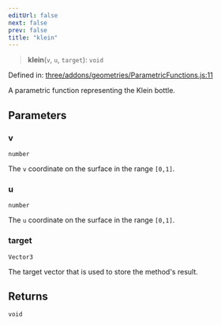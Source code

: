 ```yaml
---
editUrl: false
next: false
prev: false
title: "klein"
---
```


> **klein**(`v`, `u`, `target`): `void`

Defined in: [three/addons/geometries/ParametricFunctions.js:11](https://github.com/DefinitelyMaybe/three-i18n/blob/fa57b79433d1c349ffb23a78727299c8d4190136/three/addons/geometries/ParametricFunctions.js#L11)

A parametric function representing the Klein bottle.

## Parameters

### v

`number`

The `v` coordinate on the surface in the range `[0,1]`.

### u

`number`

The `u` coordinate on the surface in the range `[0,1]`.

### target

`Vector3`

The target vector that is used to store the method's result.

## Returns

`void`
